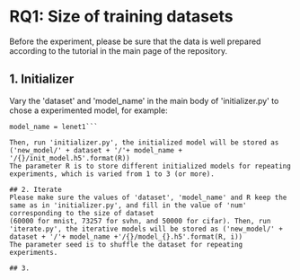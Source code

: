 # RQ1: Size of training datasets

Before the experiment, please be sure that the data is well prepared according to the tutorial in the main page of the repository.

## 1. Initializer
Vary the 'dataset' and 'model_name' in the main body of 'initializer.py' to chose a experimented model, for example:

```dataset = mnist
model_name = lenet1```

Then, run 'initializer.py', the initialized model will be stored as ('new_model/' + dataset + '/'+ model_name + '/{}/init_model.h5'.format(R))
The parameter R is to store different initialized models for repeating experiments, which is varied from 1 to 3 (or more).

## 2. Iterate
Please make sure the values of 'dataset', 'model_name' and R keep the same as in 'initializer.py', and fill in the value of 'num' corresponding to the size of dataset
(60000 for mnist, 73257 for svhn, and 50000 for cifar). Then, run 'iterate.py', the iterative models will be stored as ('new_model/' + dataset + '/'+ model_name +'/{}/model_{}.h5'.format(R, i))
The parameter seed is to shuffle the dataset for repeating experiments.

## 3. 
  

